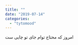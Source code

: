 ```yaml
---
title: ""
date: "2019-07-14"
categories: 
  - "tytomood"
---
```


امروز که محتاج توام جای تو چایی ست

